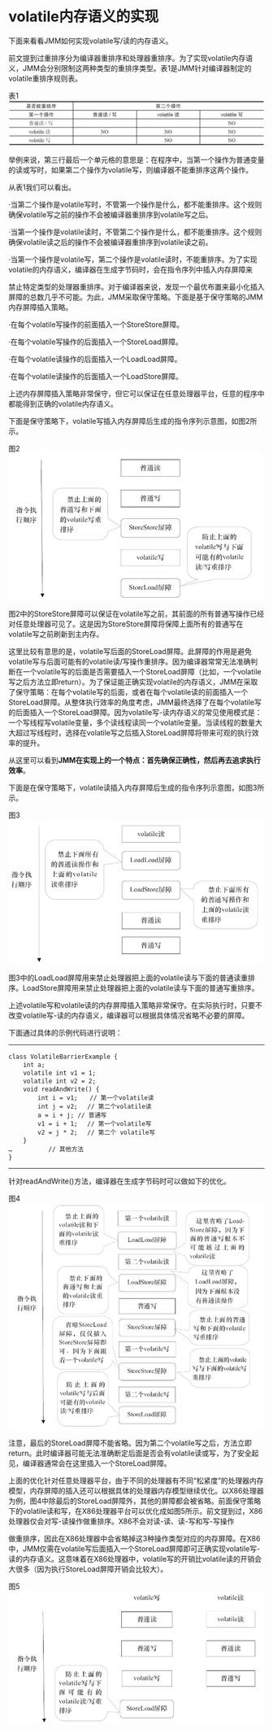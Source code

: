 # volatile内存语义的实现

下面来看看JMM如何实现volatile写/读的内存语义。

前文提到过重排序分为编译器重排序和处理器重排序。为了实现volatile内存语义，JMM会分别限制这两种类型的重排序类型。表1是JMM针对编译器制定的volatile重排序规则表。

表1![](/assets/import-3-4-4-1.png)

举例来说，第三行最后一个单元格的意思是：在程序中，当第一个操作为普通变量的读或写时，如果第二个操作为volatile写，则编译器不能重排序这两个操作。

从表1我们可以看出。

·当第二个操作是volatile写时，不管第一个操作是什么，都不能重排序。这个规则确保volatile写之前的操作不会被编译器重排序到volatile写之后。

·当第一个操作是volatile读时，不管第二个操作是什么，都不能重排序。这个规则确保volatile读之后的操作不会被编译器重排序到volatile读之前。

·当第一个操作是volatile写，第二个操作是volatile读时，不能重排序。为了实现volatile的内存语义，编译器在生成字节码时，会在指令序列中插入内存屏障来

禁止特定类型的处理器重排序。对于编译器来说，发现一个最优布置来最小化插入屏障的总数几乎不可能。为此，JMM采取保守策略。下面是基于保守策略的JMM内存屏障插入策略。

·在每个volatile写操作的前面插入一个StoreStore屏障。

·在每个volatile写操作的后面插入一个StoreLoad屏障。

·在每个volatile读操作的后面插入一个LoadLoad屏障。

·在每个volatile读操作的后面插入一个LoadStore屏障。

上述内存屏障插入策略非常保守，但它可以保证在任意处理器平台，任意的程序中都能得到正确的volatile内存语义。

下面是保守策略下，volatile写插入内存屏障后生成的指令序列示意图，如图2所示。

图2![](/assets/import-3-4-4-2.png)

图2中的StoreStore屏障可以保证在volatile写之前，其前面的所有普通写操作已经对任意处理器可见了。这是因为StoreStore屏障将保障上面所有的普通写在volatile写之前刷新到主内存。

这里比较有意思的是，volatile写后面的StoreLoad屏障。此屏障的作用是避免volatile写与后面可能有的volatile读/写操作重排序。因为编译器常常无法准确判断在一个volatile写的后面是否需要插入一个StoreLoad屏障（比如，一个volatile写之后方法立即return）。为了保证能正确实现volatile的内存语义，JMM在采取了保守策略：在每个volatile写的后面，或者在每个volatile读的前面插入一个StoreLoad屏障。从整体执行效率的角度考虑，JMM最终选择了在每个volatile写的后面插入一个StoreLoad屏障。因为volatile写-读内存语义的常见使用模式是：一个写线程写volatile变量，多个读线程读同一个volatile变量。当读线程的数量大大超过写线程时，选择在volatile写之后插入StoreLoad屏障将带来可观的执行效率的提升。

从这里可以看到**JMM在实现上的一个特点：首先确保正确性，然后再去追求执行效率**。

下面是在保守策略下，volatile读插入内存屏障后生成的指令序列示意图，如图3所示。

图3![](/assets/import-3-4-4-3.png)

图3中的LoadLoad屏障用来禁止处理器把上面的volatile读与下面的普通读重排序。LoadStore屏障用来禁止处理器把上面的volatile读与下面的普通写重排序。

上述volatile写和volatile读的内存屏障插入策略非常保守。在实际执行时，只要不改变volatile写-读的内存语义，编译器可以根据具体情况省略不必要的屏障。

下面通过具体的示例代码进行说明：

---

```
class VolatileBarrierExample {
    int a;
    volatile int v1 = 1;
    volatile int v2 = 2;
    void readAndWrite() {
        int i = v1;　　// 第一个volatile读
        int j = v2; 　// 第二个volatile读
        a = i + j; // 普通写
        v1 = i + 1; 　// 第一个volatile写
        v2 = j * 2; 　// 第二个 volatile写
    }
…　　　　　　// 其他方法
}
```

---

针对readAndWrite\(\)方法，编译器在生成字节码时可以做如下的优化。

图4![](/assets/import-3-4-4-4.png)

注意，最后的StoreLoad屏障不能省略。因为第二个volatile写之后，方法立即return。此时编译器可能无法准确断定后面是否会有volatile读或写，为了安全起见，编译器通常会在这里插入一个StoreLoad屏障。

上面的优化针对任意处理器平台，由于不同的处理器有不同“松紧度”的处理器内存模型，内存屏障的插入还可以根据具体的处理器内存模型继续优化。以X86处理器为例，图4中除最后的StoreLoad屏障外，其他的屏障都会被省略。前面保守策略下的volatile读和写，在X86处理器平台可以优化成如图5所示。前文提到过，X86处理器仅会对写-读操作做重排序。X86不会对读-读、读-写和写-写操作

做重排序，因此在X86处理器中会省略掉这3种操作类型对应的内存屏障。在X86中，JMM仅需在volatile写后面插入一个StoreLoad屏障即可正确实现volatile写-读的内存语义。这意味着在X86处理器中，volatile写的开销比volatile读的开销会大很多（因为执行StoreLoad屏障开销会比较大）。

图5![](/assets/import-3-4-4-5.png)

